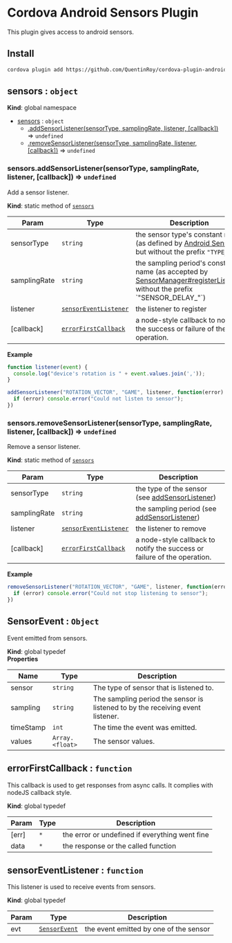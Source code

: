 # Cordova Android Sensors Plugin

This plugin gives access to android sensors.

## Install

```sh
cordova plugin add https://github.com/QuentinRoy/cordova-plugin-android-sensors.git
```


<a name="sensors"></a>

## sensors : <code>object</code>
**Kind**: global namespace  

* [sensors](#sensors) : <code>object</code>
    * [.addSensorListener(sensorType, samplingRate, listener, [callback])](#sensors.addSensorListener) ⇒ <code>undefined</code>
    * [.removeSensorListener(sensorType, samplingRate, listener, [callback])](#sensors.removeSensorListener) ⇒ <code>undefined</code>

<a name="sensors.addSensorListener"></a>

### sensors.addSensorListener(sensorType, samplingRate, listener, [callback]) ⇒ <code>undefined</code>
Add a sensor listener.

**Kind**: static method of [<code>sensors</code>](#sensors)  

| Param | Type | Description |
| --- | --- | --- |
| sensorType | <code>string</code> | the sensor type's constant name (as defined by [Android Sensor](https://developer.android.com/guide/topics/sensors/sensors_overview.html), but without the prefix `"TYPE_"`) |
| samplingRate | <code>string</code> | the sampling period's constant name (as accepted by [SensorManager#registerListener](https://developer.android.com/reference/android/hardware/SensorManager.html#registerListener(android.hardware.SensorEventListener,%20android.hardware.Sensor,%20int)) without the prefix `"SENSOR_DELAY_"`) |
| listener | [<code>sensorEventListener</code>](#sensorEventListener) | the listener to register |
| [callback] | [<code>errorFirstCallback</code>](#errorFirstCallback) | a node-style callback to notify the success or failure of the operation. |

**Example**  
```js
function listener(event) {
  console.log("device's rotation is " + event.values.join(','));
}

addSensorListener("ROTATION_VECTOR", "GAME", listener, function(error) {
  if (error) console.error("Could not listen to sensor");
})
```
<a name="sensors.removeSensorListener"></a>

### sensors.removeSensorListener(sensorType, samplingRate, listener, [callback]) ⇒ <code>undefined</code>
Remove a sensor listener.

**Kind**: static method of [<code>sensors</code>](#sensors)  

| Param | Type | Description |
| --- | --- | --- |
| sensorType | <code>string</code> | the type of the sensor (see [addSensorListener](#sensors.addSensorListener)) |
| samplingRate | <code>string</code> | the sampling period (see [addSensorListener](#sensors.addSensorListener)) |
| listener | [<code>sensorEventListener</code>](#sensorEventListener) | the listener to remove |
| [callback] | [<code>errorFirstCallback</code>](#errorFirstCallback) | a node-style callback to notify the success or failure of the operation. |

**Example**  
```js
removeSensorListener("ROTATION_VECTOR", "GAME", listener, function(error) {
  if (error) console.error("Could not stop listening to sensor");
})
```
<a name="SensorEvent"></a>

## SensorEvent : <code>Object</code>
Event emitted from sensors.

**Kind**: global typedef  
**Properties**

| Name | Type | Description |
| --- | --- | --- |
| sensor | <code>string</code> | The type of sensor that is listened to. |
| sampling | <code>string</code> | The sampling period the sensor is listened to by the receiving event listener. |
| timeStamp | <code>int</code> | The time the event was emitted. |
| values | <code>Array.&lt;float&gt;</code> | The sensor values. |

<a name="errorFirstCallback"></a>

## errorFirstCallback : <code>function</code>
This callback is used to get responses from async calls. It complies with
nodeJS callback style.

**Kind**: global typedef  

| Param | Type | Description |
| --- | --- | --- |
| [err] | <code>\*</code> | the error or undefined if everything went fine |
| data | <code>\*</code> | the response or the called function |

<a name="sensorEventListener"></a>

## sensorEventListener : <code>function</code>
This listener is used to receive events from sensors.

**Kind**: global typedef  

| Param | Type | Description |
| --- | --- | --- |
| evt | [<code>SensorEvent</code>](#SensorEvent) | the event emitted by one of the sensor |

